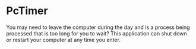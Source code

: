 # PcTimer
You may need to leave the computer during the day and is a process being processed that is too long for you to wait? This application can shut down or restart your computer at any time you enter.
